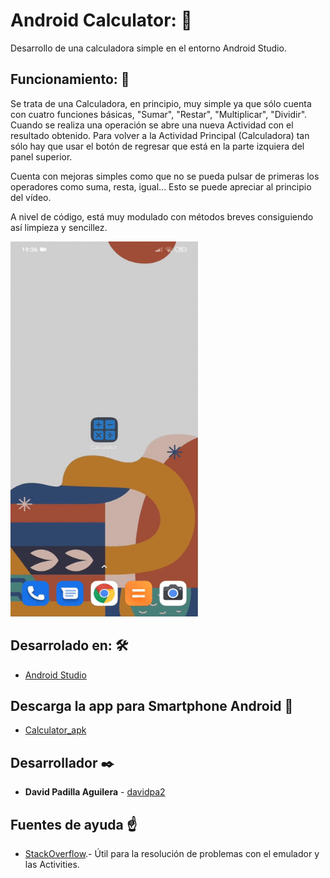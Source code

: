 # Android Calculator: &#128241;

Desarrollo de una calculadora simple en el entorno Android Studio.

## Funcionamiento: 🚀

Se trata de una Calculadora, en principio, muy simple ya que sólo cuenta con cuatro funciones básicas, "Sumar", "Restar", "Multiplicar", "Dividir".
Cuando se realiza una operación se abre una nueva Actividad con el resultado obtenido. Para volver a la Actividad Principal (Calculadora) tan sólo hay que usar el botón de regresar que está en la parte izquiera del panel superior. 

Cuenta con mejoras simples como que no se pueda pulsar de primeras los operadores como suma, resta, igual... Esto se puede apreciar al principio del vídeo.

A nivel de código, está muy modulado con métodos breves consiguiendo así limpieza y sencillez.

<img src="https://github.com/davidpa2/AndroidCalculator/blob/main/images/Calculator.gif" width="300" height="600">


## Desarrolado en: 🛠️


* [Android Studio](https://developer.android.com/studio)


## Descarga la app para Smartphone Android 📌

* [Calculator_apk](https://github.com/davidpa2/AndroidCalculator/blob/main/apk/Calculator.apk)

## Desarrollador ✒️


* **David Padilla Aguilera** - [davidpa2](https://github.com/davidpa2)


## Fuentes de ayuda &#9757;

* [StackOverflow](https://es.stackoverflow.com/).- Útil para la resolución de problemas con el emulador y las Activities.